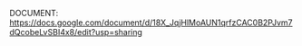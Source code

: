 DOCUMENT: https://docs.google.com/document/d/18X_JqjHlMoAUN1qrfzCAC0B2PJvm7dQcobeLvSBI4x8/edit?usp=sharing
